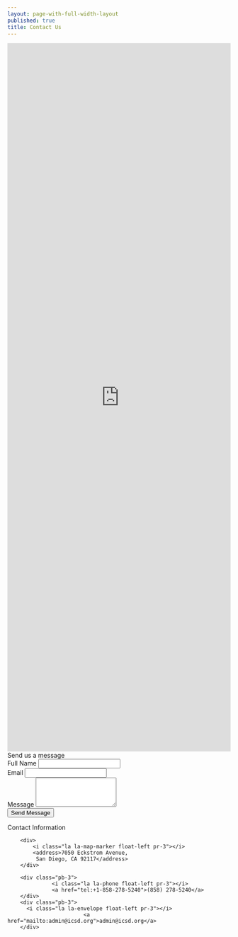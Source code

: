```yaml
---
layout: page-with-full-width-layout
published: true
title: Contact Us
---
```


<div class="row pb-5">
  <div class="col-12">
    <div class="google-map" style="width: 100%; height:40vh"><iframe frameborder="0" style="border:0;width: 100%; height:100%" src="https://www.google.com/maps/embed/v1/place?key=AIzaSyA0Dx_boXQiwvdz8sJHoYeZNVTdoWONYkU&amp;q=place_id:ChIJ1RcGbRlU2YAR2EVpZ2Hgl6w"></iframe></div>
  </div>
</div>
<div class="row">
  <div class="col-md-6">
    <div class="h5 pb-3"> Send us a message </div>  
    <form action="https://docs.google.com/forms/u/1/d/e/1FAIpQLSeAFuW3BhJnp9Qlkqen75faknvK-FmKKD4yxTUSpQ_rdmm49w/formResponse" method="POST">
      <div class="form-row">
        <div class="form-group col-md-6">
          <label for="name">Full Name</label>
          <input type="text" class="form-control" id="name" name="entry.469970888">
        </div>
        <div class="form-group col-md-6">
          <label for="email">Email</label>
          <input type="email" class="form-control" id="email" name="entry.1408708074">
        </div>
      </div>
      <div class="form-group">
        <label for="name">Message</label>
        <textarea class="form-control" id="message" name="entry.655979142" rows="4"></textarea>
      </div>
      <div class="g-recaptcha py-4" data-sitekey="6Le5vUwUAAAAAEMEmatuLIVrv6hNwuf2paZBntpk"></div>
      <span class="input-group-btn"><button type="submit" class="btn btn-primary">Send Message</button></span>
    </form>
  </div>
  <div class="col-md-6 px-5">
      <div class="h5 pb-3"> Contact Information </div>  

        <div>
            <i class="la la-map-marker float-left pr-3"></i>
            <address>7050 Eckstrom Avenue,
             San Diego, CA 92117</address>
        </div>
        
        <div class="pb-3">
                  <i class="la la-phone float-left pr-3"></i>
                  <a href="tel:+1-858-278-5240">(858) 278-5240</a>
        </div>          
        <div class="pb-3">
          <i class="la la-envelope float-left pr-3"></i>
                            <a href="mailto:admin@icsd.org">admin@icsd.org</a>
        </div> 
  </div>
</div>